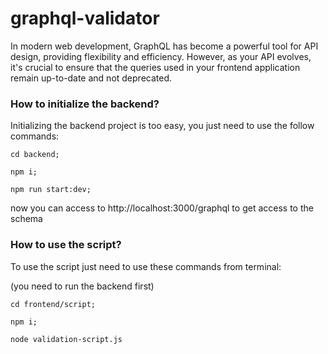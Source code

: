 # graphql-validator
In modern web development, GraphQL has become a powerful tool for API design, providing flexibility and efficiency. However, as your API evolves, it's crucial to ensure that the queries used in your frontend application remain up-to-date and not deprecated. 

### How to initialize the backend?
Initializing the backend project is too easy, you just need to use the follow commands:

```
cd backend;
```
```
npm i;
```
```
npm run start:dev;
```
now you can access to http://localhost:3000/graphql to get access to the schema

### How to use the script? 

To use the script just need to use these commands from terminal:

(you need to run the backend first)

``` 
cd frontend/script;
```
``` 
npm i;
```
``` 
node validation-script.js
```

